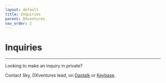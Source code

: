 ```yaml
---
layout: default
title: Inquiries
parent: DXventures
nav_order: 2
---
```


# Inquiries

___


Looking to make an inquiry in private?

Contact Sky, DXventures lead, on [Daotalk](https://daotalk.org/u/sky/) or [Keybase](https://keybase.io/skymine).